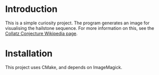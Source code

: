 # Introduction

This is a simple curiosity project. The program generates an image for visualising the hailstone sequence. For more information on this, see the [Collatz Conjecture Wikipedia page](https://en.wikipedia.org/wiki/Collatz_conjecture).

# Installation

This project uses CMake, and depends on ImageMagick.